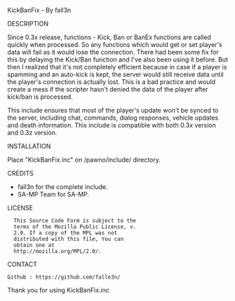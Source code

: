 KickBanFix - By fall3n


DESCRIPTION

Since 0.3x release, functions - Kick, Ban or BanEx functions are called quickly when processed. So any functions which 
would get or set player's data will fail as it would lose the connection. There had been some fix for this by 
delaying the Kick/Ban function and I've also been using it before. But then I realized that it's not completely efficient 
because in case if a player is spamming and an auto-kick is kept, the server would still receive data until the player's
connection is actually lost. This is a bad practice and would create a mess if the scripter hasn't denied 
the data of the player after kick/ban is processed.

This include ensures that most of the player's update won't be synced to the server, including chat, commands,
dialog responses, vehicle updates and death information. This include is compatible with both 0.3x version and
0.3z version.

INSTALLATION

Place "KickBanFix.inc" on /pawno/include/ directory.


CREDITS

- fall3n for the complete include.
- SA-MP Team for SA-MP.

LICENSE

      This Source Code Form is subject to the
      terms of the Mozilla Public License, v.
      2.0. If a copy of the MPL was not
      distributed with this file, You can
      obtain one at
      http://mozilla.org/MPL/2.0/.


CONTACT

	Github : https://github.com/falle3n/
	
	
Thank you for using KickBanFix.inc

